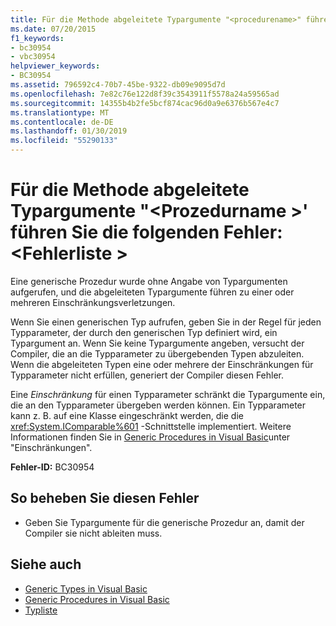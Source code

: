 ```yaml
---
title: Für die Methode abgeleitete Typargumente "<procedurename>" führen Sie die folgenden Fehler:<errorlist>
ms.date: 07/20/2015
f1_keywords:
- bc30954
- vbc30954
helpviewer_keywords:
- BC30954
ms.assetid: 796592c4-70b7-45be-9322-db09e9095d7d
ms.openlocfilehash: 7e82c76e122d8f39c3543911f5578a24a59565ad
ms.sourcegitcommit: 14355b4b2fe5bcf874cac96d0a9e6376b567e4c7
ms.translationtype: MT
ms.contentlocale: de-DE
ms.lasthandoff: 01/30/2019
ms.locfileid: "55290133"
---
```

# <a name="type-arguments-inferred-for-method-procedurename-result-in-the-following-errors-errorlist"></a>Für die Methode abgeleitete Typargumente "\<Prozedurname >' führen Sie die folgenden Fehler:\<Fehlerliste >
Eine generische Prozedur wurde ohne Angabe von Typargumenten aufgerufen, und die abgeleiteten Typargumente führen zu einer oder mehreren Einschränkungsverletzungen.  
  
 Wenn Sie einen generischen Typ aufrufen, geben Sie in der Regel für jeden Typparameter, der durch den generischen Typ definiert wird, ein Typargument an. Wenn Sie keine Typargumente angeben, versucht der Compiler, die an die Typparameter zu übergebenden Typen abzuleiten. Wenn die abgeleiteten Typen eine oder mehrere der Einschränkungen für Typparameter nicht erfüllen, generiert der Compiler diesen Fehler.  
  
 Eine *Einschränkung* für einen Typparameter schränkt die Typargumente ein, die an den Typparameter übergeben werden können. Ein Typparameter kann z. B. auf eine Klasse eingeschränkt werden, die die <xref:System.IComparable%601> -Schnittstelle implementiert. Weitere Informationen finden Sie in [Generic Procedures in Visual Basic](../../visual-basic/programming-guide/language-features/data-types/generic-procedures.md)unter "Einschränkungen".  
  
 **Fehler-ID:** BC30954  
  
## <a name="to-correct-this-error"></a>So beheben Sie diesen Fehler  
  
-   Geben Sie Typargumente für die generische Prozedur an, damit der Compiler sie nicht ableiten muss.  
  
## <a name="see-also"></a>Siehe auch
- [Generic Types in Visual Basic](../../visual-basic/programming-guide/language-features/data-types/generic-types.md)
- [Generic Procedures in Visual Basic](../../visual-basic/programming-guide/language-features/data-types/generic-procedures.md)
- [Typliste](../../visual-basic/language-reference/statements/type-list.md)
